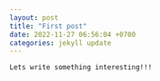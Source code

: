 ```yaml
---
layout: post
title: "First post"
date: 2022-11-27 06:56:04 +0700
categories: jekyll update
---
```


    Lets write something interesting!!!
